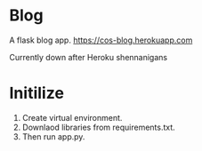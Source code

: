 # Blog
A flask blog app.
https://cos-blog.herokuapp.com

Currently down after Heroku shennanigans

# Initilize
1) Create virtual environment.
2) Downlaod libraries from requirements.txt.
3) Then run app.py.
